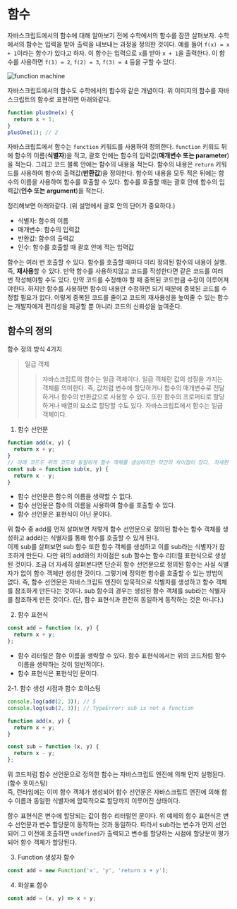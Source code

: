 # 함수

자바스크립트에서의 함수에 대해 알아보기 전에 수학에서의 함수를 잠깐 살펴보자.
수학에서의 함수는 입력을 받아 출력을 내보내는 과정을 정의한 것이다. 예를 들어 `f(x) = x + 1`이라는 함수가 있다고 하자. 이 함수는 입력으로 `x`를 받아 `x + 1`을 출력한다. 이 함수를 사용하면 `f(1) = 2`, `f(2) = 3`, `f(3) = 4` 등을 구할 수 있다.

![function machine](https://upload.wikimedia.org/wikipedia/commons/thumb/3/3b/Function_machine2.svg/220px-Function_machine2.svg.png)

자바스크립트에서의 함수도 수학에서의 함수와 같은 개념이다. 위 이미지의 함수를 자바스크립트의 함수로 표현하면 아래와같다.

```js
function plusOne(x) {
  return x + 1;
}
plusOne(1); // 2
```

자바스크립트에서 함수는 `function` 키워드를 사용하여 정의한다. `function` 키워드 뒤에 함수의 이름(**식별자**)을 적고, 괄호 안에는 함수의 입력값(**매개변수 또는 parameter**)을 적는다. 그리고 코드 블록 안에는 함수의 내용을 적는다. 함수의 내용은 `return` 키워드를 사용하여 함수의 출력값(**반환값**)을 정의한다. 함수의 내용을 모두 적은 뒤에는 함수의 이름을 사용하여 함수를 호출할 수 있다. 함수를 호출할 때는 괄호 안에 함수의 입력값(**인수 또는 argument**)을 적는다.

정리해보면 아래와같다. (위 설명에서 괄호 안의 단어가 중요하다.)

- 식별자: 함수의 이름
- 매개변수: 함수의 입력값
- 반환값: 함수의 출력값
- 인수: 함수를 호출할 때 괄호 안에 적는 입력값

함수는 여러 번 호출할 수 있다. 함수를 호출할 때마다 미리 정의된 함수의 내용이 실행. 즉, **재사용**할 수 있다. 만약 함수를 사용하지않고 코드를 작성한다면 같은 코드를 여러 번 작성해야할 수도 있다. 만약 코드를 수정해야 할 때 중복된 코드만큼 수정이 이루어져야한다. 하지만 함수를 사용하면 함수의 내용만 수정하면 되기 때문에 중복된 코드를 수정할 필요가 없다. 이렇게 중복된 코드를 줄이고 코드의 재사용성을 높여줄 수 있는 함수는 개발자에게 편리성을 제공할 뿐 아니라 코드의 신뢰성을 높여준다.

## 함수의 정의

함수 정의 방식 4가지

> 일급 객체
>> 자바스크립트의 함수는 일급 객체이다. 일급 객체란 값의 성질을 가지는 객체를 의미한다. 즉, 값처럼 변수에 할당하거나 함수의 매개변수로 전달하거나 함수의 반환값으로 사용할 수 있다. 또한 함수의 프로퍼티로 할당하거나 배열의 요소로 할당할 수도 있다. 자바스크립트에서 함수는 일급 객체이다.

1. 함수 선언문

```js
function add(x, y) {
  return x + y;
}
// 아래 코드도 위의 코드와 동일하게 함수 객체를 생성하지만 약간의 차이점이 있다. 자세한 내용은 아래에서 다룬다.
const sub = function sub(x, y) {
  return x - y;
}
```

- 함수 선언문은 함수의 이름을 생략할 수 없다.
- 함수 선언문은 함수의 이름을 사용하여 함수를 호출할 수 있다.
- 함수 선언문은 표현식이 아닌 문이다.

위 함수 중 add를 먼저 살펴보면 저렇게 함수 선언문으로 정의된 함수는 함수 객체를 생성하고 add라는 식별자를 통해 함수를 호출할 수 있게 된다.  
이제 sub를 살펴보면 sub 함수 또한 함수 객체를 생성하고 이를 sub라는 식별자가 참조하게 만든다. 다만 위의 add와의 차이점은 sub 함수는 함수 리터럴 표현식으로 생성된 것이다. 조금 더 자세히 살펴본다면 단순히 함수 선언문으로 정의된 함수는 사실 식별자가 없이 함수 객체만 생성한 것이다. 그렇기에 정의한 함수를 호출할 수 있는 방법이 없다. 즉, 함수 선언문은 자바스크립트 엔진이 암묵적으로 식별자를 생성하고 함수 객체를 참조하게 만든다는 것이다. sub 함수의 경우는 생성된 함수 객체를 sub라는 식별자를 참조하게 만든 것이다. (단, 함수 표현식과 완전히 동일하게 동작하는 것은 아니다.)  

2. 함수 표현식

```js
const add = function (x, y) {
  return x + y;
};
```

- 함수 리터럴은 함수 이름을 생략할 수 있다. 함수 표현식에서는 위의 코드처럼 함수 이름을 생략하는 것이 일반적이다.
- 함수 표현식은 표현식인 문이다.

2-1. 함수 생성 시점과 함수 호이스팅

```js
console.log(add(2, 3)); // 5
console.log(sub(2, 3)); // TypeError: sub is not a function

function add(x, y) {
  return x + y;
}

const sub = function (x, y) {
  return x - y;
};
```

위 코드처럼 함수 선언문으로 정의한 함수는 자바스크립트 엔진에 의해 먼저 실행된다. (함수 호이스팅)  
즉, 런타임에는 이미 함수 객체가 생성되어 함수 선언문은 자바스크립트 엔진에 의해 함수 이름과 동일한 식별자에 암묵적으로 할당까지 이루어진 상태이다.

함수 표현식은 변수에 할당되는 값이 함수 리터럴인 문이다. 위 예제의 함수 표현식은 변수 선언문과 변수 할당문이 동작하는 것과 동일하다. 따라서 sub라는 변수가 먼저 선언되어 그 이전에 호출하면 `undefined`가 출력되고 변수를 할당하는 시점에 할당문이 평가되어 함수 객체가 할당된다.

3. Function 생성자 함수

```js
const add = new Function('x', 'y', 'return x + y');
```

4. 화살표 함수

```js
const add = (x, y) => x + y;
```
